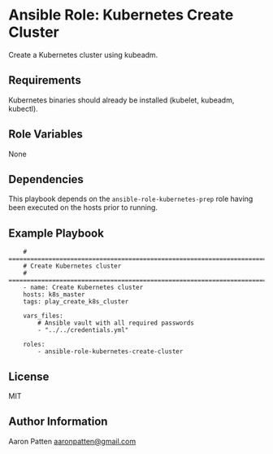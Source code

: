 Ansible Role: Kubernetes Create Cluster
=========

Create a Kubernetes cluster using kubeadm.

Requirements
------------

Kubernetes binaries should already be installed (kubelet, kubeadm, kubectl).

Role Variables
--------------

None

Dependencies
------------

This playbook depends on the `ansible-role-kubernetes-prep` role having been executed on the hosts prior to running.

Example Playbook
----------------

        # ===========================================================================
        # Create Kubernetes cluster
        # ===========================================================================
        - name: Create Kubernetes cluster
        hosts: k8s_master
        tags: play_create_k8s_cluster

        vars_files:
            # Ansible vault with all required passwords
            - "../../credentials.yml"

        roles:
            - ansible-role-kubernetes-create-cluster

License
-------

MIT

Author Information
------------------

Aaron Patten
aaronpatten@gmail.com
